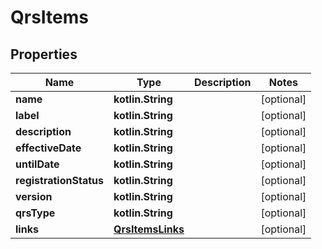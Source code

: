 
# QrsItems

## Properties
| Name | Type | Description | Notes |
| ------------ | ------------- | ------------- | ------------- |
| **name** | **kotlin.String** |  |  [optional] |
| **label** | **kotlin.String** |  |  [optional] |
| **description** | **kotlin.String** |  |  [optional] |
| **effectiveDate** | **kotlin.String** |  |  [optional] |
| **untilDate** | **kotlin.String** |  |  [optional] |
| **registrationStatus** | **kotlin.String** |  |  [optional] |
| **version** | **kotlin.String** |  |  [optional] |
| **qrsType** | **kotlin.String** |  |  [optional] |
| **links** | [**QrsItemsLinks**](QrsItemsLinks.md) |  |  [optional] |



